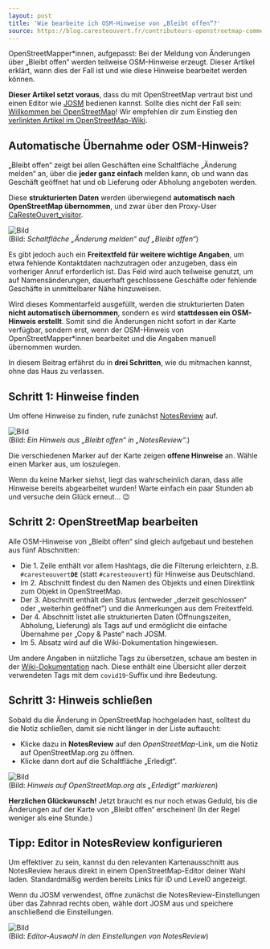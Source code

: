 ```yaml
---
layout: post
title: 'Wie bearbeite ich OSM-Hinweise von „Bleibt offen“?'
source: https://blog.caresteouvert.fr/contributeurs-openstreetmap-comment-traiter-les-notes-caresteouvert/
---
```


OpenStreetMapper\*innen, aufgepasst: Bei der Meldung von Änderungen über „Bleibt offen“ werden teilweise OSM-Hinweise erzeugt. Dieser Artikel erklärt, wann dies der Fall ist und wie diese Hinweise bearbeitet werden können.

**Dieser Artikel setzt voraus**, dass du mit OpenStreetMap vertraut bist und einen Editor wie [JOSM](https://josm.openstreetmap.de/) bedienen kannst. Sollte dies nicht der Fall sein: [Willkommen bei OpenStreetMap](https://wiki.openstreetmap.org/wiki/Willkommen_bei_OpenStreetMap)! Wir empfehlen dir zum Einstieg den [verlinkten Artikel im OpenStreetMap-Wiki](https://wiki.openstreetmap.org/wiki/Willkommen_bei_OpenStreetMap).

## Automatische Übernahme oder OSM-Hinweis?

„Bleibt offen“ zeigt bei allen Geschäften eine Schaltfläche „Änderung melden“ an, über die **jeder ganz einfach** melden kann, ob und wann das Geschäft geöffnet hat und ob Lieferung oder Abholung angeboten werden.

Diese **strukturierten Daten** werden überwiegend **automatisch nach OpenStreetMap übernommen**, und zwar über den Proxy-User [CaResteOuvert_visitor](https://www.openstreetmap.org/user/CaResteOuvert_visitor).

![Bild](https://blog.caresteouvert.fr/wp-content/uploads/2020/04/image-2.png)
<br />(Bild: *Schaltfläche „Änderung melden“ auf „Bleibt offen“*)

Es gibt jedoch auch ein **Freitextfeld für weitere wichtige Angaben**, um etwa fehlende Kontaktdaten nachzutragen oder anzugeben, dass ein vorheriger Anruf erforderlich ist. Das Feld wird auch teilweise genutzt, um auf Namensänderungen, dauerhaft geschlossene Geschäfte oder fehlende Geschäfte in unmittelbarer Nähe hinzuweisen.

Wird dieses Kommentarfeld ausgefüllt, werden die strukturierten Daten **nicht automatisch übernommen**, sondern es wird **stattdessen ein OSM-Hinweis erstellt**. Somit sind die Änderungen nicht sofort in der Karte verfügbar, sondern erst, wenn der OSM-Hinweis von OpenStreetMapper\*innen bearbeitet und die Angaben manuell übernommen wurden.

In diesem Beitrag erfährst du in **drei Schritten**, wie du mitmachen kannst, ohne das Haus zu verlassen.

## Schritt 1: Hinweise finden

Um offene Hinweise zu finden, rufe zunächst [NotesReview](https://ent8r.github.io/NotesReview/?query=%23caresteouvert) auf.

![Bild](https://blog.caresteouvert.fr/wp-content/uploads/2020/04/image-3.png)
<br />(Bild: *Ein Hinweis aus „Bleibt offen“ in „NotesReview“.*)

Die verschiedenen Marker auf der Karte zeigen **offene Hinweise** an. Wähle einen Marker aus, um loszulegen.

Wenn du keine Marker siehst, liegt das wahrscheinlich daran, dass alle Hinweise bereits abgearbeitet wurden! Warte einfach ein paar Stunden ab und versuche dein Glück erneut… 😉

## Schritt 2: OpenStreetMap bearbeiten

Alle OSM-Hinweise von „Bleibt offen“ sind gleich aufgebaut und bestehen aus fünf Abschnitten:

* Die 1. Zeile enthält vor allem Hashtags, die die Filterung erleichtern, z.B. `#caresteouvert`**`DE`** (statt `#caresteouvert`) für Hinweise aus Deutschland.
* Im 2. Abschnitt findest du den Namen des Objekts und einen Direktlink zum Objekt in OpenStreetMap.
* Der 3. Abschnitt enthält den Status (entweder „derzeit geschlossen“ oder „weiterhin geöffnet”) und die Anmerkungen aus dem Freitextfeld.
* Der 4. Abschnitt listet alle strukturierten Daten (Öffnungszeiten, Abholung, Lieferung) als Tags auf und ermöglicht die einfache Übernahme per „Copy & Paste“ nach JOSM.
* Im 5. Absatz wird auf die Wiki-Dokumentation hingewiesen.

Um andere Angaben in nützliche Tags zu übersetzen, schaue am besten in der [Wiki-Dokumentation](https://wiki.openstreetmap.org/wiki/DE:Key:opening_hours:covid19#Verwendung) nach. Diese enthält eine Übersicht aller derzeit verwendeten Tags mit dem `covid19`-Suffix und ihre Bedeutung.

## Schritt 3: Hinweis schließen

Sobald du die Änderung in OpenStreetMap hochgeladen hast, solltest du die Notiz schließen, damit sie nicht länger in der Liste auftaucht:

* Klicke dazu in **NotesReview** auf den *OpenStreetMap*-Link, um die Notiz auf OpenStreetMap.org zu öffnen.
* Klicke dann dort auf die Schaltfläche „Erledigt“.

![Bild](https://blog.caresteouvert.fr/wp-content/uploads/2020/04/image-5.png)
<br />(Bild: *Hinweis auf OpenStreetMap.org als „Erledigt“ markieren*)

**Herzlichen Glückwunsch!** Jetzt braucht es nur noch etwas Geduld, bis die Änderungen auf der Karte von „Bleibt offen“ erscheinen! (In der Regel weniger als eine Stunde.)

## Tipp: Editor in NotesReview konfigurieren

Um effektiver zu sein, kannst du den relevanten Kartenausschnitt aus NotesReview heraus direkt in einem OpenStreetMap-Editor deiner Wahl laden. Standardmäßig werden bereits Links für iD und Level0 angezeigt.

Wenn du JOSM verwendest, öffne zunächst die NotesReview-Einstellungen über das Zahnrad rechts oben, wähle dort JOSM aus und speichere anschließend die Einstellungen.

![Bild](https://blog.caresteouvert.fr/wp-content/uploads/2020/04/image-4.png)
<br />(Bild: *Editor-Auswahl in den Einstellungen von NotesReview*)